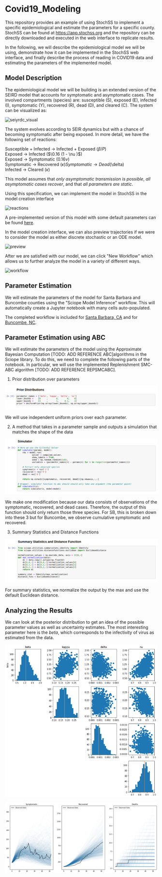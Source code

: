 # Covid19_Modeling

This repository provides an example of using StochSS to
implement a specific epidemiological and estimate the parameters for
a specific county.  StochSS can be found at https://app.stochss.org and the
repository can be directly downloaded and executed in the web interface to
replicate results.

In the following, we will describe the epidemiological model we will be using,
demonstrate how it can be implemented in the StochSS web interface, and finally
describe the process of reading in COVID19 data and estimating the parameters of
the implemented model.

## Model Description

The epidemiological model we will be building is an extended version of the
SEIRD model that accounts for symptomatic and asymptomatic cases. The involved
compartments (species) are: susceptible (S), exposed (E), infected (I),
symptomatic (Y), recovered (R), dead (D), and cleared (C).  The system can be
visualized as:

![seiyrdc_visual](images/seirdc_visual.png)

The system evolves according to SEIR dynamics but with a chance of becoming
symptomatic after being exposed.  In more detail, we have the following set of
reactions:

Susceptible + Infected → Infected + Exposed ($\beta/P$)   
Exposed → Infected  ($\0.16 (1 - \nu )$)  
Exposed → Symptomatic  ($0.16 \nu$)  
Symptomatic → Recovered  ($\kappa)  
Symptomatic → Dead ($\delta)  
Infected → Cleared  ($\kappa$)

This model assumes that *only asymptomatic transmission is possible*,
*all asymptomatic cases recover*, and that *all parameters are static*.

Using this specification, we can implement the model in StochSS in the model
creation interface

![reactions](images/reactions_interface.png)

A pre-implemented version of this model with some default parameters can be
found [here](epidemiological/santa_barbara/seiyrdc.mdl).

In the model creation interface, we can also preview trajectories if we were to
consider the model as either discrete stochastic or an ODE model.

![preview](images/model_preview.png)

After we are satisfied with our model, we can click "New Workflow" which allows
us to further analyze the model in a variety of different ways.

![workflow](images/workflow_selection.png)

## Parameter Estimation

We will estimate the parameters of the model for Santa Barbara and Buncombe
counties using the "Sciope Model Inference" workflow.  This will automatically
create a Jupyter notebook with many cells auto-populated.

The completed workflow is included for
[Santa Barbara, CA](epidemiological/santa_barbara/seiyrdc_sbSciopeMI.ipynb)
and
for [Buncombe, NC](epidemiological/buncombe/seiyrdc_buncombeSciopeMI.ipynb).

## Parameter Estimation using ABC

We will estimate the parameters of the model using the Approximate Bayesian
Computation [TODO: ADD REFERENCE ABC]algorithms in the Sciope library.  To do
this, we need to complete the following parts of the notebook. In particular,
we will use the implemented Replenishment SMC-ABC algorithm
[TODO: ADD REFERENCE REPSMCABC].

1. Prior distribution over parameters

![prior cell](images/prior_cell.png)

We will use independent uniform priors over each parameter.

2. A method that takes in a parameter sample and outputs a simulation that matches
   the shape of the data

![simulator cell](images/simulator_cell.png)

We make one modification because our data consists of observations of
the symptomatic, recovered, and dead cases.  Therefore, the
output of this function should only return those three species.  For SB,
this is broken down into these 3 but for Buncombe, we observe cumulative
symptomatic and recovered.

3. Summary Statistics and Distance Functions

![summary statistic cell](images/summary_stats_cell.png)

For summary statistics, we normalize the output by the max and use the default
Euclidean distance.

## Analyzing the Results

We can look at the posterior distribution to get an idea of the possible
parameter values as well as uncertainty estimates.  The most interesting
parameter here is the $beta$, which corresponds to the infectivity of virus as
estimated from the data.  

![posterior_distribtuions](images/posterior_sb.png)

![posterior_predictive](/images/posterior_predictive_sb.png)
